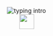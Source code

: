 <div align="center">

<img src="https://readme-typing-svg.demolab.com?font=Fira+Mono&weight=700&duration=3000&pause=1000&color=4FFFA2&center=true&vCenter=true&multiline=true&repeat=true&width=100&height=60&lines=Hi+there" alt="typing intro"/>
</div>

<div align="center">

<img src="https://media.giphy.com/media/hvRJCLFzcasrR4ia7z/giphy.gif" width="35" />

</div>
